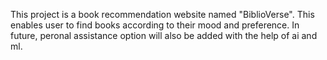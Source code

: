 This project is a book recommendation website named "BiblioVerse". This enables user to find books according to their mood and preference. In future, peronal assistance option will also be added with the help of ai and ml.
